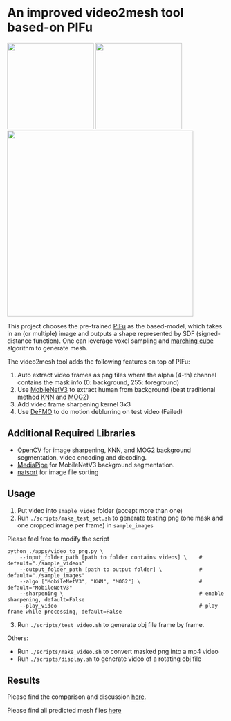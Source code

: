 # An improved video2mesh tool based-on PIFu

<p float="left">
    <img src="https://user-images.githubusercontent.com/7735800/152027398-0a5a2c1d-d869-4fad-baa3-2174b8bcb83f.png" width="200" />
    <img src="https://user-images.githubusercontent.com/7735800/152027436-41cdbedf-48ad-4267-88a5-c46b9949dbbe.png" width="200" />
    <img src="https://user-images.githubusercontent.com/7735800/152030987-b27ab68a-cadc-42dd-b3ac-9cca73f25d2d.gif" width="430" />
</p>

This project chooses the pre-trained [PIFu](https://shunsukesaito.github.io/PIFu/) as the based-model, which takes in an (or multiple) image and outputs a shape represented by SDF (signed-distance function). One can leverage voxel sampling and [marching cube](https://en.wikipedia.org/wiki/Marching_cubes) algorithm to generate mesh.

The video2mesh tool adds the following features on top of PIFu:

1. Auto extract video frames as png files where the alpha (4-th) channel contains the mask info (0: background, 255: foreground)
2. Use [MobileNetV3](https://arxiv.org/abs/1905.02244) to extract human from background (beat traditional method [KNN](https://docs.opencv.org/4.x/d1/dc5/tutorial_background_subtraction.html) and [MOG2](https://docs.opencv.org/4.x/d1/dc5/tutorial_background_subtraction.html))
3. Add video frame sharpening kernel 3x3
4. Use [DeFMO](https://github.com/rozumden/DeFMO) to do motion deblurring on test video (Failed)

## Additional Required Libraries
* [OpenCV](https://opencv.org/) for image sharpening, KNN, and MOG2 background segmentation, video encoding and decoding.
* [MediaPipe](https://google.github.io/mediapipe/) for MobileNetV3 background segmentation.
* [natsort](https://pypi.org/project/natsort/) for image file sorting

## Usage

1. Put video into `smaple_video` folder (accept more than one)
2. Run `./scripts/make_test_set.sh` to generate testing png (one mask and one cropped image per frame) in `sample_images`

Please feel free to modify the script
```
python ./apps/video_to_png.py \
    --input_folder_path [path to folder contains videos] \    # default="./sample_videos"
    --output_folder_path [path to output folder] \            # default="./sample_images"
    --algo ["MobileNetV3", "KNN", "MOG2"] \                   # default="MobileNetV3"
    --sharpening \                                            # enable sharpening, default=False
    --play_video                                              # play frame while processing, default=False
```
3. Run `./scripts/test_video.sh` to generate obj file frame by frame.

Others:
* Run `./scripts/make_video.sh` to convert masked png into a mp4 video
* Run `./scripts/display.sh` to generate video of a rotating obj file

## Results
Please find the comparison and discussion [here](https://drive.google.com/file/d/1npRGv6JietWmnu4BKZ1CeMzKEQ4T_qnP/view?usp=sharing).

Please find all predicted mesh files [here](https://drive.google.com/drive/u/1/folders/1USnjproKSMqUb3mXg6Vv3G7vFmOC8wOw)
